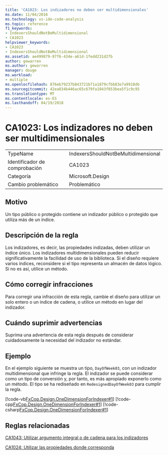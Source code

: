 ```yaml
---
title: 'CA1023: Los indizadores no deben ser multidimensionales'
ms.date: 11/04/2016
ms.technology: vs-ide-code-analysis
ms.topic: reference
f1_keywords:
- IndexersShouldNotBeMultidimensional
- CA1023
helpviewer_keywords:
- CA1023
- IndexersShouldNotBeMultidimensional
ms.assetid: ae499879-97f6-434e-a61d-1fedd231d2fb
author: gewarren
ms.author: gewarren
manager: douge
ms.workload:
- multiple
ms.openlocfilehash: 876eb79237b843721b71a1879cfbb83e7a9918db
ms.sourcegitcommit: 42ea834b446ac65c679fa1043f853bea5f1c9c95
ms.translationtype: MT
ms.contentlocale: es-ES
ms.lasthandoff: 04/19/2018
---
```

# <a name="ca1023-indexers-should-not-be-multidimensional"></a>CA1023: Los indizadores no deben ser multidimensionales
|||
|-|-|
|TypeName|IndexersShouldNotBeMultidimensional|
|Identificador de comprobación|CA1023|
|Categoría|Microsoft.Design|
|Cambio problemático|Problemático|

## <a name="cause"></a>Motivo
 Un tipo público o protegido contiene un indizador público o protegido que utiliza más de un índice.

## <a name="rule-description"></a>Descripción de la regla
 Los indizadores, es decir, las propiedades indizadas, deben utilizar un índice único. Los indizadores multidimensionales pueden reducir significativamente la facilidad de uso de la biblioteca. Si el diseño requiere varios índices, reconsidere si el tipo representa un almacén de datos lógico. Si no es así, utilice un método.

## <a name="how-to-fix-violations"></a>Cómo corregir infracciones
 Para corregir una infracción de esta regla, cambie el diseño para utilizar un solo entero o un índice de cadena, o utilice un método en lugar del indizador.

## <a name="when-to-suppress-warnings"></a>Cuándo suprimir advertencias
 Suprima una advertencia de esta regla después de considerar cuidadosamente la necesidad del indizador no estándar.

## <a name="example"></a>Ejemplo
 En el ejemplo siguiente se muestra un tipo, `DayOfWeek03`, con un indizador multidimensional que infringe la regla. El indizador se puede considerar como un tipo de conversión y, por tanto, es más apropiado exponerlo como un método. El tipo se ha rediseñado en `RedesignedDayOfWeek03` para cumplir la regla.

 [!code-vb[FxCop.Design.OneDimensionForIndexer#1](../code-quality/codesnippet/VisualBasic/ca1023-indexers-should-not-be-multidimensional_1.vb)]
 [!code-cpp[FxCop.Design.OneDimensionForIndexer#1](../code-quality/codesnippet/CPP/ca1023-indexers-should-not-be-multidimensional_1.cpp)]
 [!code-csharp[FxCop.Design.OneDimensionForIndexer#1](../code-quality/codesnippet/CSharp/ca1023-indexers-should-not-be-multidimensional_1.cs)]

## <a name="related-rules"></a>Reglas relacionadas
 [CA1043: Utilizar argumento integral o de cadena para los indizadores](../code-quality/ca1043-use-integral-or-string-argument-for-indexers.md)

 [CA1024: Utilizar las propiedades donde corresponda](../code-quality/ca1024-use-properties-where-appropriate.md)
